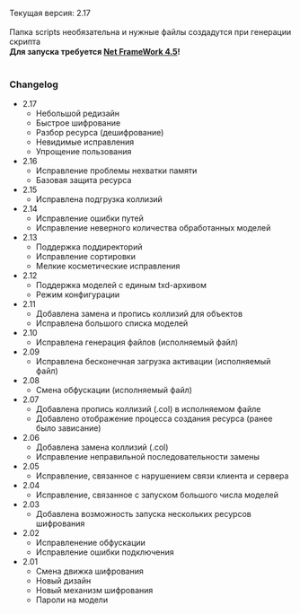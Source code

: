 Текущая версия: 2.17<br/>
<br/>
Папка scripts необязательна и нужные файлы создадутся при генерации скрипта<br/>
**Для запуска требуется [Net FrameWork 4.5](https://www.microsoft.com/ru-RU/download/details.aspx?id=56116)!** <img src="https://2.bp.blogspot.com/-zUuu5w_9_i0/V6ID2Q8jRxI/AAAAAAAAA4c/1BNU0YKjCXo77VUbbF3JyXJgd2Ma0B_3gCLcB/s200/Microsoft%2B.NET%2BFramework.png" width="15"><br/>
<br/>
### Changelog
- 2.17
	* Небольшой редизайн
	* Быстрое шифрование
	* Разбор ресурса (дешифрование)
	* Невидимые исправления
	* Упрощение пользования
- 2.16
	* Исправление проблемы нехватки памяти
	* Базовая защита ресурса
- 2.15
	* Исправлена подгрузка коллизий
- 2.14
	* Исправление ошибки путей
	* Исправление неверного количества обработанных моделей
- 2.13
	* Поддержка поддиректорий
	* Исправление сортировки
	* Мелкие косметические исправления
- 2.12
	* Поддержка моделей с единым txd-архивом
	* Режим конфигурации
- 2.11
	* Добавлена замена и пропись коллизий для объектов
	* Исправлена большого списка моделей
- 2.10
	* Исправлена генерация файлов (исполняемый файл)
- 2.09
	* Исправлена бесконечная загрузка активации (исполняемый файл)
- 2.08
	* Смена обфускации (исполняемый файл)
- 2.07
	* Добавлена пропись коллизий (.col) в исполняемом файле
	* Добавлено отображение процесса создания ресурса (ранее было зависание)
- 2.06
	* Добавлена замена коллизий (.col)
	* Исправление неправильной последовательности замены
- 2.05
	* Исправление, связанное с нарушением связи клиента и сервера
- 2.04
	* Исправление, связанное с запуском большого числа моделей
- 2.03
	* Добавлена возможность запуска нескольких ресурсов шифрования
- 2.02
	* Исправленение обфускации
	* Исправление ошибки подключения
- 2.01
	* Смена движка шифрования
	* Новый дизайн
	* Новый механизм шифрования
	* Пароли на модели